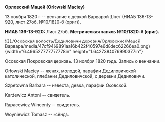 **Орловский Мацей (Orłowski Maciey)**

13 ноября 1820 г -- венчание с девкой Варварой Шпет (НИАБ 136-13-920,
лист 27об, №10/1820-б (ориг)).

**НИАБ 136-13-920:** Лист 27об. **Метрическая запись №10/1820-б
(ориг).**

![](./Осовская волость/Дедиловичи деревня/Орловские/Мацей Варвара/media/47cf9469891aa16b422f40597e6d8dec62266ea0.png){width="6.496527777777778in"
height="1.6427384076990377in"}

Осовская Покровская церковь. 13 ноября 1820 года. Запись о венчании.

Orłowski Maciey -- жених, молодой, парафии Дедиловичской католической,
плебании Дедиловичской, с деревни Дедиловичи.

Szpetowna Barbara -- невеста, девка, парафии Осовской.

Karżewicz Antoni -- свидетель.

Rapacewicz Wincenty -- свидетель.

Woyniewicz Tomasz -- ксёндз.
